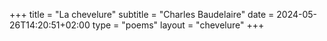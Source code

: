 +++
title = "La chevelure"
subtitle = "Charles Baudelaire"
date = 2024-05-26T14:20:51+02:00
type = "poems"
layout = "chevelure"
+++
